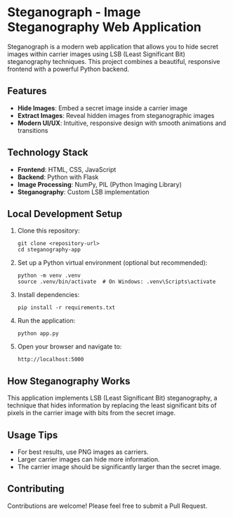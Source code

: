 # Steganograph - Image Steganography Web Application

Steganograph is a modern web application that allows you to hide secret images within carrier images using LSB (Least Significant Bit) steganography techniques. This project combines a beautiful, responsive frontend with a powerful Python backend.

## Features

- **Hide Images**: Embed a secret image inside a carrier image
- **Extract Images**: Reveal hidden images from steganographic images
- **Modern UI/UX**: Intuitive, responsive design with smooth animations and transitions

## Technology Stack

- **Frontend**: HTML, CSS, JavaScript
- **Backend**: Python with Flask
- **Image Processing**: NumPy, PIL (Python Imaging Library)
- **Steganography**: Custom LSB implementation

## Local Development Setup

1. Clone this repository:
   ```
   git clone <repository-url>
   cd steganography-app
   ```

2. Set up a Python virtual environment (optional but recommended):
   ```
   python -m venv .venv
   source .venv/bin/activate  # On Windows: .venv\Scripts\activate
   ```

3. Install dependencies:
   ```
   pip install -r requirements.txt
   ```

4. Run the application:
   ```
   python app.py
   ```

5. Open your browser and navigate to:
   ```
   http://localhost:5000
   ```

## How Steganography Works

This application implements LSB (Least Significant Bit) steganography, a technique that hides information by replacing the least significant bits of pixels in the carrier image with bits from the secret image.

## Usage Tips

- For best results, use PNG images as carriers.
- Larger carrier images can hide more information.
- The carrier image should be significantly larger than the secret image.

## Contributing

Contributions are welcome! Please feel free to submit a Pull Request. 
